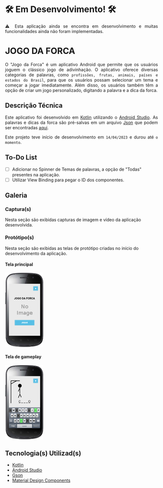 # 🛠️ **Em Desenvolvimento!** 🛠️

<p style="text-align: justify">
⚠️ Esta aplicação ainda se encontra em desenvolvimento e muitas funcionalidades ainda não foram implementadas.
</p>

# JOGO DA FORCA

<p style="text-align: justify">
O "Jogo da Forca" é um aplicativo Android que permite que os usuários joguem o clássico jogo de adivinhação. O aplicativo oferece diversas categorias de palavras, como <code>profissões, frutas, animais, países e estados do Brasil</code>, para que os usuários possam selecionar um tema e começar a jogar imediatamente. Além disso, os usuários também têm a opção de criar um jogo personalizado, digitando a palavra e a dica da forca.
</p>

## Descrição Técnica

<p style="text-align: justify">
Este aplicativo foi desenvolvido em <a href="https://kotlinlang.org/">Kotlin</a> utilizando o <a href="https://developer.android.com/studio">Android Studio</a>. As palavras e dicas da forca são pré-salvas em um arquivo <a href="https://www.json.org/">Json</a> que podem ser encontradas <a href="app/src/main/assets/words.json">aqui</a>.
</p>

<p style="text-align: justify">
Este projeto teve início de desenvolvimento em <code>14/04/2023</code> e durou até <code>o momento</code>.
</p>

## To-Do List
- [ ] Adicionar no Spinner de Temas de palavras, a opção de "Todas" presentes na aplicação.
- [ ] Utilizar View Binding para pegar o ID dos componentes.

## Galeria

### Captura(s)

Nesta seção são exibidas capturas de imagem e vídeo da aplicação desenvolvida.

### Protótipo(s)

Nesta seção são exibidas as telas de protótipo criadas no início do desenvolvimento da aplicação.

#### Tela principal

<img src=".project/home.png" alt="Screenshot" width="25%">

#### Tela de gameplay

<img src=".project/gameplay.png" alt="Screenshot" width="25%">

## Tecnologia(s) Utilizad(s)
- [Kotlin](https://kotlinlang.org/)
- [Android Studio](https://developer.android.com/studio)
- [Gson](https://github.com/google/gson)
- [Material Design Components](https://m3.material.io/components)